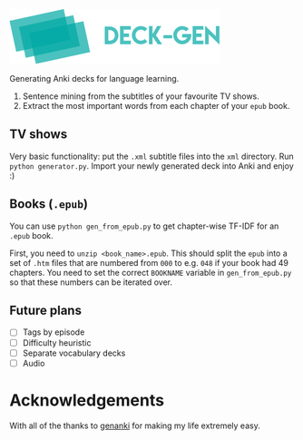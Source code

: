 ![alt-text](resources/logo.png)

Generating Anki decks for language learning.
  1. Sentence mining from the subtitles of your favourite TV shows.
  2. Extract the most important words from each chapter of your `epub` book.

## TV shows
Very basic functionality: put the `.xml` subtitle files into the `xml` directory. Run `python generator.py`. Import your newly generated deck into Anki and enjoy :)  

## Books (`.epub`)
You can use `python gen_from_epub.py` to get chapter-wise TF-IDF for an `.epub` book.

First, you need to `unzip <book_name>.epub`. This should split the `epub` into a set of `.htm` files that are numbered from `000` to e.g. `048` if your book had 49 chapters. You need to set the correct `BOOKNAME` variable in `gen_from_epub.py` so that these numbers can be iterated over.

## Future plans
- [ ] Tags by episode
- [ ] Difficulty heuristic
- [ ] Separate vocabulary decks
- [ ] Audio

# Acknowledgements
With all of the thanks to [genanki](https://github.com/kerrickstaley/genanki) for making my life extremely easy.
